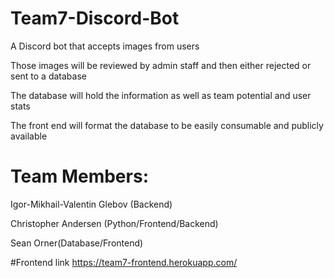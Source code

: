 # Team7-Discord-Bot

  A Discord bot that accepts images from users

  Those images will be reviewed by admin staff and then either rejected or sent to a database

  The database will hold the information as well as team potential and user stats

  The front end will format the database to be easily consumable and publicly available



# Team Members:
Igor-Mikhail-Valentin Glebov (Backend)

Christopher Andersen (Python/Frontend/Backend)

Sean Orner(Database/Frontend)


#Frontend link
https://team7-frontend.herokuapp.com/
